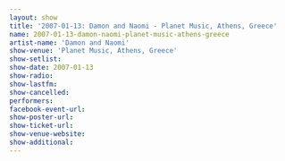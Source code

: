 ```yaml
---
layout: show
title: '2007-01-13: Damon and Naomi - Planet Music, Athens, Greece'
name: 2007-01-13-damon-naomi-planet-music-athens-greece
artist-name: 'Damon and Naomi'
show-venue: 'Planet Music, Athens, Greece'
show-setlist: 
show-date: 2007-01-13
show-radio: 
show-lastfm: 
show-cancelled: 
performers: 
facebook-event-url: 
show-poster-url: 
show-ticket-url: 
show-venue-website: 
show-additional: 
---
```


